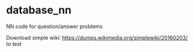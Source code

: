 # database_nn
NN code for question/answer problems

Download simple wiki: https://dumps.wikimedia.org/simplewiki/20160203/ to test